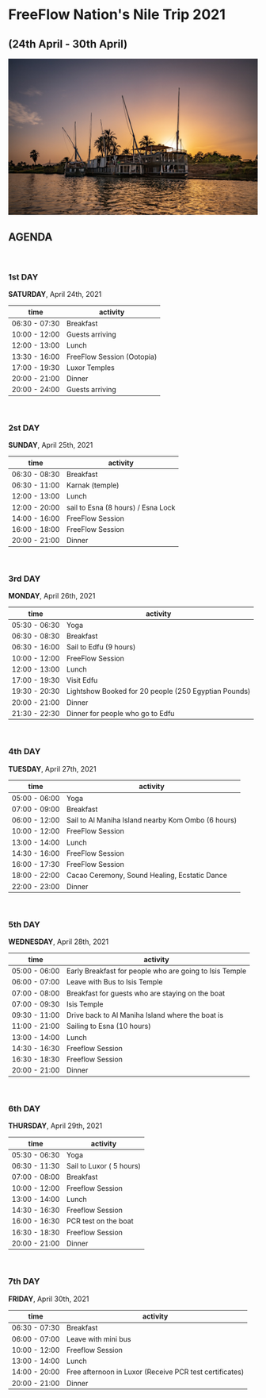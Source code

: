 # FreeFlow Nation's Nile Trip 2021
## (24th April - 30th April)

![nile_trip](./img/boat2.jpg)

## AGENDA

<br/>


### 1st DAY

**SATURDAY**, April 24th, 2021

|time |activity |
|--- |--- |
| 06:30 - 07:30 | Breakfast |
| 10:00 - 12:00 | Guests arriving |
| 12:00 - 13:00 | Lunch |
| 13:30 - 16:00 | FreeFlow Session (Ootopia) |
| 17:00 - 19:30 | Luxor Temples |
| 20:00 - 21:00 | Dinner |
| 20:00 - 24:00 | Guests arriving |

<br/>

### 2st DAY

**SUNDAY**, April 25th, 2021

|time |activity |
|--- |--- |
| 06:30 - 08:30 | Breakfast |
| 06:30 - 11:00 | Karnak (temple) |
| 12:00 - 13:00 | Lunch |
| 12:00 - 20:00 | sail to Esna (8 hours) / Esna Lock |
| 14:00 - 16:00 | FreeFlow Session |
| 16:00 - 18:00 | FreeFlow Session |
| 20:00 - 21:00 | Dinner |

<br/>

### 3rd DAY

**MONDAY**, April 26th, 2021

|time |activity |
|--- |--- |
| 05:30 - 06:30 | Yoga |
| 06:30 - 08:30 | Breakfast |
| 06:30 - 16:00 | Sail to Edfu (9 hours) |
| 10:00 - 12:00 | FreeFlow Session |
| 12:00 - 13:00 | Lunch |
| 17:00 - 19:30 | Visit Edfu |
| 19:30 - 20:30 | Lightshow Booked for 20 people (250 Egyptian Pounds) |
| 20:00 - 21:00 | Dinner |
| 21:30 - 22:30 | Dinner for people who go to Edfu |

<br/>

### 4th DAY

**TUESDAY**, April 27th, 2021

|time |activity |
|--- |--- |
| 05:00 - 06:00 | Yoga |
| 07:00 - 09:00 | Breakfast |
| 06:00 - 12:00 | Sail to Al Maniha Island nearby Kom Ombo (6 hours) |
| 10:00 - 12:00 | FreeFlow Session |
| 13:00 - 14:00 | Lunch |
| 14:30 - 16:00 | FreeFlow Session |
| 16:00 - 17:30 | FreeFlow Session |
| 18:00 - 22:00 | Cacao Ceremony, Sound Healing, Ecstatic Dance |
| 22:00 - 23:00 | Dinner |

<br/>

### 5th DAY

**WEDNESDAY**, April 28th, 2021

|time |activity |
|--- |--- |
| 05:00 - 06:00 | Early Breakfast for people who are going to Isis Temple |
| 06:00 - 07:00 | Leave with Bus to Isis Temple |
| 07:00 - 08:00 | Breakfast for guests who are staying on the boat |
| 07:00 - 09:30 | Isis Temple |
| 09:30 - 11:00 | Drive back to Al Maniha Island where the boat is|
| 11:00 - 21:00 | Sailing to Esna (10 hours) |
| 13:00 - 14:00 | Lunch |
| 14:30 - 16:30 | Freeflow Session |
| 16:30 - 18:30 | Freeflow Session |
| 20:00 - 21:00 | Dinner |

<br/>

### 6th DAY

**THURSDAY**, April 29th, 2021

|time |activity |
|--- |--- |
| 05:30 - 06:30 | Yoga |
| 06:30 - 11:30 | Sail to Luxor ( 5 hours) |
| 07:00 - 08:00 | Breakfast |
| 10:00 - 12:00 | Freeflow Session |
| 13:00 - 14:00 | Lunch |
| 14:30 - 16:30 | Freeflow Session |
| 16:00 - 16:30 | PCR test on the boat |
| 16:30 - 18:30 | Freeflow Session |
| 20:00 - 21:00 | Dinner |

<br/>

### 7th DAY

**FRIDAY**, April 30th, 2021

|time |activity |
|--- |--- |
| 06:30 - 07:30 | Breakfast |
| 06:00 - 07:00 | Leave with mini bus |
| 10:00 - 12:00 | Freeflow Session |
| 13:00 - 14:00 | Lunch |
| 14:00 - 20:00 | Free afternoon in Luxor (Receive PCR test certificates) |
| 20:00 - 21:00 | Dinner |

<br/>